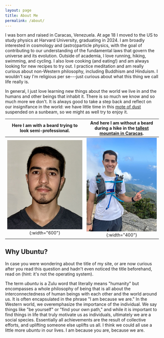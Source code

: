 ```yaml
---
layout: page
title: About Me
permalink: /about/
---
```

I was born and raised in Caracas, Venezuela. At age 18 I moved to the US to study physics at Harvard University, graduating in 2024. I am broadly interested in cosmology and (astro)particle physics, with the goal of contributing to our understanding of the fundamental laws that govern the universe and its evolution. Outside of academia, I love running, hiking, swimming, and cycling. I also love cooking (and eating!) and am always looking for new recipes to try out. I practice meditation and am really curious about non-Western philosophy, including Buddhism and Hinduism. I wouldn't say I'm religious per se---just curious about what this thing we call life really is.

In general, I just love learning new things about the world we live in and the humans and other beings that inhabit it. There is so much we know and so much more we don't. It is always good to take a step back and reflect on our insignifance in the world: we have little time in this [mote of dust](https://www.youtube.com/watch?v=wupToqz1e2g&pp=ygUNcGFsZSBibHVlIGRvdA%3D%3D) suspended on a sunbeam, so we might as well try to enjoy it.

| Here I am with a beard trying to look semi-professional. | And here I am without a beard during a hike in the [tallest mountain in Caracas](https://en.wikipedia.org/wiki/El_Ávila_National_Park). |
|:-------------------------:|:-------------------------:|
| ![Santiago with a beard](./assets/beard.jpeg){:width="600"}  | ![Santiago without a beard on a hike](./assets/hike.jpg){:width="400"} |

## Why Ubuntu?
In case you were wondering about the title of my site, or are now curious after you read this question and hadn't even noticed the title beforehand, read on (hint: it's not the operating system).

The term *ubuntu* is a Zulu word that literally means "humanity" but encompasses a whole philosophy of being that is all about the interconnectedness of human beings with each other and the world around us. It is often encapsulated in the phrase "I am because we are." In the Western world, we overemphasize the importance of the individual. We say things like "be yourself" or "find your own path," and while it is important to find things in life that truly motivate us as individuals, ultimately we are a social species. Essentially all achievements are the result of collective efforts, and uplifting someone else uplifts us all. I think we could all use a little more *ubuntu* in our lives. I am because you are, because we are.
